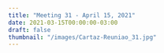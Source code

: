 ```yaml
---
title: "Meeting 31 - April 15, 2021"
date: 2021-03-15T00:00:00-03:00
draft: false
thumbnail: "/images/Cartaz-Reuniao_31.jpg"
---
```

